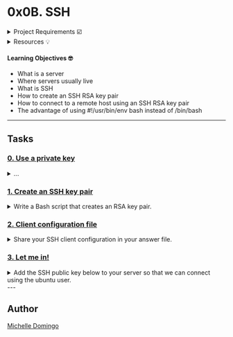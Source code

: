 # 0x0B. SSH

<details><summary>Project Requirements ☑️</summary>
...
</details>

<details><summary>Resources 💡</summary>

* [What is a (physical) server - text](https://intranet.hbtn.io/rltoken/PXE-o9DWronMp4ETwADOpg)
* [What is a (physical) server - video](https://intranet.hbtn.io/rltoken/IfLc3lxSs4w5xdsFlRDPWw)
* [SSH essentials](https://intranet.hbtn.io/rltoken/qKJi0RXLqaCLkHLCLhiYNA)
* [SSH Config File](https://intranet.hbtn.io/rltoken/DNiFD9w9Gx0mnQk5nXbtjg)
* [Public Key Authentication for SSH](https://intranet.hbtn.io/rltoken/ZBYjVLcJ-ck-CFjndgSDBw)
* [How Secure Shell Works](https://intranet.hbtn.io/rltoken/SW2m2e0KMA2K1dXk_0M0CA)
* [SSH Crash Course](https://intranet.hbtn.io/rltoken/8N-RlUma9lwGfyZp1_C-Wg)
</details>

#### Learning Objectives 🤓

* What is a server
* Where servers usually live
* What is SSH
* How to create an SSH RSA key pair
* How to connect to a remote host using an SSH RSA key pair
* The advantage of using  #!/usr/bin/env bash instead of /bin/bash 

---
## Tasks

### [0. Use a private key](./0-use_a_private_key)
<details><summary>...</summary><br>

* Write a Bash script that uses ssh to connect to your server using the private key ~/.ssh/holberton with the user ubuntu.
```

```
</details>

### [1. Create an SSH key pair](./1-create_ssh_key_pair)
<details><summary>Write a Bash script that creates an RSA key pair.</summary><br>

* 
```

```
</details>

### [2. Client configuration file](./2-ssh_config)
<details><summary>Share your SSH client configuration in your answer file.</summary><br>

* Your Ubuntu Vagrant machine has an SSH configuration file for the local SSH client, let’s configure it to our needs so that you can connect to a server without typing a password.
```

```
</details>

### [3. Let me in!](./4-puppet_ssh_config.pp)
<details><summary>Add the SSH public key below to your server so that we can connect using the ubuntu user.</summary><br>

* Now that you have successfully connected to your server, we would also like to join the party.
```
ssh-rsa AAAAB3NzaC1yc2EAAAADAQABAAABAQDNdtrNGtTXe5Tp1EJQop8mOSAuRGLjJ6DW4PqX4wId/Kawz35ESampIqHSOTJmbQ8UlxdJuk0gAXKk3Ncle4safGYqM/VeDK3LN5iAJxf4kcaxNtS3eVxWBE5iF3FbIjOqwxw5Lf5sRa5yXxA8HfWidhbIG5TqKL922hPgsCGABIrXRlfZYeC0FEuPWdr6smOElSVvIXthRWp9cr685KdCI+COxlj1RdVsvIo+zunmLACF9PYdjB2s96Fn0ocD3c5SGLvDOFCyvDojSAOyE70ebIElnskKsDTGwfT4P6jh9OBzTyQEIS2jOaE5RQq4IB4DsMhvbjDSQrP0MdCLgwkN
```
</details>
---

## Author
[Michelle Domingo](https://github.com/michedomingo)
